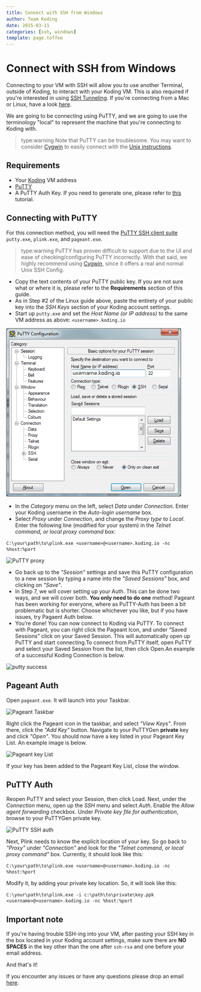 ```yaml
---
title: Connect with SSH from Windows
author: Team Koding
date: 2015-03-11
categories: [ssh, windows]
template: page.toffee
---
```


# Connect with SSH from Windows

Connecting to your VM with SSH will allow you to use another Terminal, outside
of Koding, to interact with your Koding VM. This is also required if you're interested in using [SSH Tunneling](tunneling). If you're connecting from a Mac or Linux, have a look [here][connect-unix].

We are going to be connecting using PuTTY, and we are going to use the terminology "local" to represent the machine that you're connecting to Koding with.

> type:warning
> Note that PuTTY can be troublesome. You may want to consider [Cygwin][cygwin]
to easily connect with the [Unix instructions][connect-unix].

## Requirements

- Your [Koding][vmaddress] VM address
- [PuTTY][putty suite]
- A PuTTY Auth Key. If you need to generate one, please refer to
  [this][puttygen tutorial] tutorial.

## Connecting with PuTTY

For this connection method, you will need the [PuTTY SSH client suite][putty
suite] `putty.exe`, `plink.exe`, and `pageant.exe`.

> type:warning
> PuTTY has proven difficult to support due to the UI and ease of checking/configuring PuTTY incorrectly. With that said, we highly recommend using [Cygwin][cygwin], since it offers a real and normal Unix SSH Config.

* Copy the text contents of your PuTTY public key. If you are not sure what or where it is, please refer to the **Requirements** section of this guide.
* As in Step #2 of the Linux guide above, paste the entirety of your public key into the _SSH Keys_ section of your Koding account settings.
* Start up `putty.exe` and set the _Host Name (or IP address)_ to the
same VM address as above: `<username>.koding.io`

![PuTTY session](puttysession.png)

* In the _Category_ menu on the left, select _Data_ under _Connection_. Enter your Koding username in the _Auto-login username_ box.
* Select _Proxy_ under _Connection_, and change the _Proxy type_ to _Local_. Enter the following line (modified for your system) in the _Telnet command, or local proxy command_ box:

```
C:\your\path\to\plink.exe <username>@<username>.koding.io -nc %host:%port
```

![PuTTY proxy](puttyproxy.png)

* Go back up to the _"Session"_ settings and save this PuTTY configuration
to a new session by typing a name into the _"Saved Sessions"_ box, and
clicking on _"Save"_.
* In Step 7, we will cover setting up your Auth. This can be done two ways,
and we will cover both. **You only need to do one** method! Pageant has been
working for everyone, where as PuTTY-Auth has been a bit problematic but is
shorter. Choose whichever you like, but if you have issues, try Pagaent Auth
below.
* You’re done! You can now connect to Koding via PuTTY. To connect with
Pageant, you can right click the Pageant Icon, and under “Saved Sessions” click
on your Saved Session. This will automatically open up PuTTY and start
connecting.To connect from PuTTY itself, open PuTTY and select your Saved
Session from the list, then click Open.An example of a successful Koding
Connection is below.

![putty success](puttysuccess.png)

## Pageant Auth

Open `pageant.exe`. It will launch into your Taskbar.

![Pageant Taskbar](pageanttaskbar.png)

Right click the Pageant icon in the taskbar, and select _"View Keys"_. From there, click the _"Add Key"_ button. Navigate to your PuTTYGen **private** key and click _"Open"_. You should now have a key listed in your Pageant Key List. An example image is below.

![Pageant key List](pageantkeylist.png)

If your key has been added to the Pageant Key List, close the window.

## PuTTY Auth

Reopen PuTTY and select your Session, then click Load. Next, under the
_Connection_ menu, open up the _SSH_ menu and select _Auth_. Enable the _Allow
agent forwarding_ checkbox. Under _Private key file for authentication_, browse
to your PuTTYGen private key.

![PuTTY SSH auth](puttyauth.png)

Next, Plink needs to know the explicit location of your key. So go back to
_"Proxy"_ under _"Connection"_ and look for the _"Telnet command, or local
proxy command"_ box.  Currently, it should look like this:

```
C:\your\path\to\plink.exe <username>@<username>.koding.io -nc %host:%port
```

Modify it, by adding your private key location. So, it will look like this:

```
C:\your\path\to\plink.exe -i c:\path\to\private\key.ppk <username>@<username>.koding.io -nc %host:%port
```

## Important note

If you're having trouble SSH-ing into your VM, after pasting your SSH key in the box located in your Koding account settings, make sure there are **NO SPACES** in the key other than the one after `ssh-rsa` and one before your email address.

And that's it!

If you encounter any issues or have any questions please drop an email [here](mailto:support@koding.com).

[koding]: https://koding.com
[putty suite]: http://www.chiark.greenend.org.uk/~sgtatham/putty/
[puttygen]: http://www.chiark.greenend.org.uk/~sgtatham/putty/download.html
[puttygen tutorial]: http://katsande.com/using-puttygen-to-generate-ssh-private-public-keys
[connect-unix]: /guides/ssh-into-your-vm
[cygwin]: https://www.cygwin.com/
[tunneling]: /guides/ssh-tunneling
[vmaddress]: /faq/vm-hostname/
